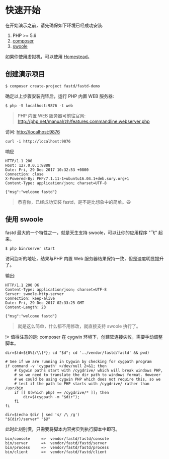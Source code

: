 # 快速开始

在开始演示之前，请先确保如下环境已经成功安装.

1. PHP >= 5.6
2. [composer](https://getcomposer.org)
3. [swoole](https://github.com/swoole/swoole-src)

如果你使用虚拟机，可以使用 [Homestead](https://d.laravel-china.org/docs/5.5/homestead)。

## 创建演示项目

```shell
$ composer create-project fastd/fastd-demo
```

确定以上步骤安装完毕后，运行 PHP 内置 WEB 服务器:

```
$ php -S localhost:9876 -t web
```

> PHP 内置 WEB 服务器可前往官网: http://php.net/manual/zh/features.commandline.webserver.php


访问: [http://localhost:9876](http://localhost:9876)
```
curl -i http://localhost:9876
```

响应
 
```
HTTP/1.1 200
Host: 127.0.0.1:8888
Date: Fri, 29 Dec 2017 10:32:53 +0800
Connection: close
X-Powered-By: PHP/7.1.11-1+ubuntu16.04.1+deb.sury.org+1
Content-Type: application/json; charset=UTF-8

{"msg":"welcome fastd"}
```

> 恭喜你，已经成功安装 fastd，是不是比想象中的简单。😆

## 使用 swoole

fastd 最大的一个特性之一，就是天生支持 swoole，可以让你的应用程序 "飞" 起来。

```shell
$ php bin/server start
```

访问监听的地址，结果与PHP 内置 Web 服务器结果保持一致，但是速度明显提升了。

输出:

```
HTTP/1.1 200 OK
Content-Type: application/json; charset=UTF-8
Server: swoole-http-server
Connection: keep-alive
Date: Fri, 29 Dec 2017 02:33:25 GMT
Content-Length: 23

{"msg":"welcome fastd"}
```

> 就是这么简单，什么都不用修改，就直接支持 swoole 执行了。

!> 值得注意的是: composer 在 cygwin 环境下，创建软连接失败，需要手动调整脚本。

```shell
dir=$(d=${0%[/\\]*}; cd "$d"; cd '../vendor/fastd/fastd' && pwd)

# See if we are running in Cygwin by checking for cygpath program
if command -v 'cygpath' >/dev/null 2>&1; then
	# Cygwin paths start with /cygdrive/ which will break windows PHP,
	# so we need to translate the dir path to windows format. However
	# we could be using cygwin PHP which does not require this, so we
	# test if the path to PHP starts with /cygdrive/ rather than /usr/bin
	if [[ $(which php) == /cygdrive/* ]]; then
		dir=$(cygpath -m "$dir");
	fi
fi

dir=$(echo $dir | sed 's/ /\ /g')
"${dir}/server" "$@"
```

此时此刻别慌，只需要将脚本内容拷贝到执行脚本中即可。

```
bin/console     =>  vendor/fastd/fastd/console
bin/server      =>  vendor/fastd/fastd/server
bin/process     =>  vendor/fastd/fastd/process
bin/client      =>  vendor/fastd/fastd/client
```
